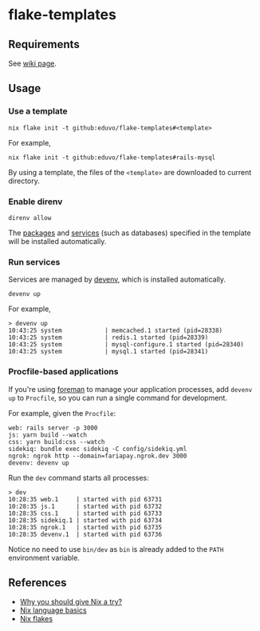 # flake-templates

## Requirements

See [wiki page](https://github.com/eduvo/flake-templates/wiki/Requirements).

## Usage

### Use a template

```shell
nix flake init -t github:eduvo/flake-templates#<template>
```

For example,

```shell
nix flake init -t github:eduvo/flake-templates#rails-mysql
```

By using a template, the files of the `<template>` are downloaded to current directory.

### Enable direnv

``` shell
direnv allow
```

The [packages](https://search.nixos.org/packages) and
[services](https://devenv.sh/services/#supported-services) (such as databases)
specified in the template will be installed automatically.

### Run services

Services are managed by [devenv](https://devenv.sh/), which is installed automatically.

``` shell
devenv up
```

For example,

``` shell
> devenv up
10:43:25 system            | memcached.1 started (pid=28338)
10:43:25 system            | redis.1 started (pid=28339)
10:43:25 system            | mysql-configure.1 started (pid=28340)
10:43:25 system            | mysql.1 started (pid=28341)
```

### Procfile-based applications
If you're using [foreman](https://github.com/ddollar/foreman) to manage your
application processes, add `devenv up` to `Procfile`, so you can run a single
command for development.

For example, given the `Procfile`:

```
web: rails server -p 3000
js: yarn build --watch
css: yarn build:css --watch
sidekiq: bundle exec sidekiq -C config/sidekiq.yml
ngrok: ngrok http --domain=fariapay.ngrok.dev 3000
devenv: devenv up
```

Run the `dev` command starts all processes:

``` shell
> dev
10:28:35 web.1     | started with pid 63731
10:28:35 js.1      | started with pid 63732
10:28:35 css.1     | started with pid 63733
10:28:35 sidekiq.1 | started with pid 63734
10:28:35 ngrok.1   | started with pid 63735
10:28:35 devenv.1  | started with pid 63736
```

Notice no need to use `bin/dev` as `bin` is already added to the `PATH` environment variable.

## References
- [Why you should give Nix a try?](https://nixos.org/guides/nix-pills/why-you-should-give-it-a-try)
- [Nix language basics](https://nix.dev/tutorials/nix-language)
- [Nix flakes](https://nixos.wiki/wiki/Flakes)
